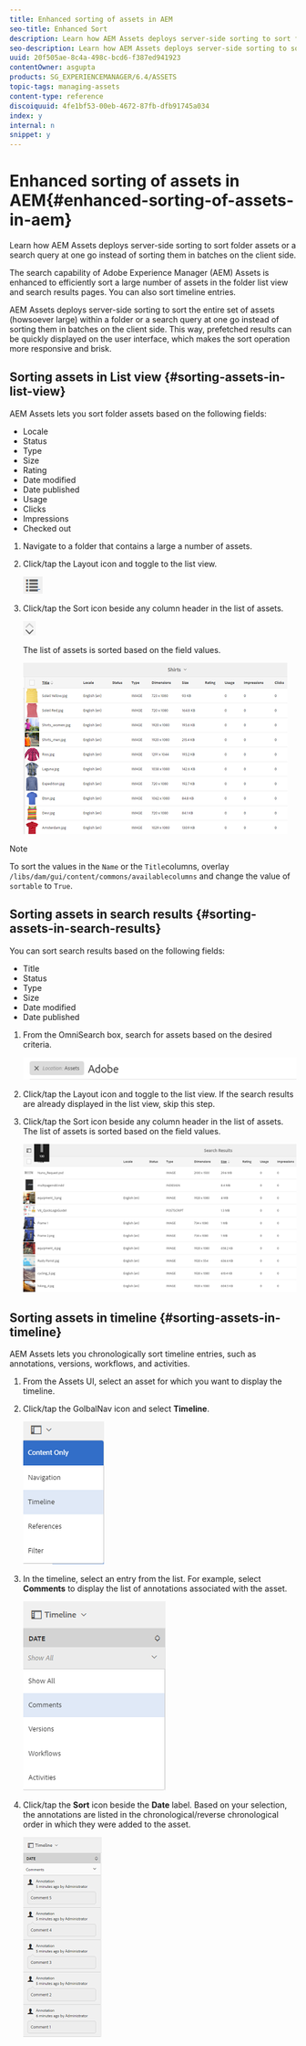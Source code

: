 ```yaml
---
title: Enhanced sorting of assets in AEM
seo-title: Enhanced Sort
description: Learn how AEM Assets deploys server-side sorting to sort folder assets or a search query at one go instead of sorting them in batches on the client side.
seo-description: Learn how AEM Assets deploys server-side sorting to sort folder assets or a search query at one go instead of sorting them in batches on the client side.
uuid: 20f505ae-8c4a-498c-bcd6-f387ed941923
contentOwner: asgupta
products: SG_EXPERIENCEMANAGER/6.4/ASSETS
topic-tags: managing-assets
content-type: reference
discoiquuid: 4fe1bf53-00eb-4672-87fb-dfb91745a034
index: y
internal: n
snippet: y
---
```


# Enhanced sorting of assets in AEM{#enhanced-sorting-of-assets-in-aem}

Learn how AEM Assets deploys server-side sorting to sort folder assets or a search query at one go instead of sorting them in batches on the client side.

The search capability of Adobe Experience Manager (AEM) Assets is enhanced to efficiently sort a large number of assets in the folder list view and search results pages. You can also sort timeline entries.

AEM Assets deploys server-side sorting to sort the entire set of assets (howsoever large) within a folder or a search query at one go instead of sorting them in batches on the client side. This way, prefetched results can be quickly displayed on the user interface, which makes the sort operation more responsive and brisk.

## Sorting assets in List view {#sorting-assets-in-list-view}

AEM Assets lets you sort folder assets based on the following fields:

* Locale
* Status
* Type
* Size
* Rating
* Date modified
* Date published
* Usage
* Clicks
* Impressions
* Checked out

1. Navigate to a folder that contains a large a number of assets.
1. Click/tap the Layout icon and toggle to the list view.

   ![](assets/chlimage_1-354.png)

1. Click/tap the Sort icon beside any column header in the list of assets.

   ![](assets/chlimage_1-355.png)

   The list of assets is sorted based on the field values.

   ![](assets/chlimage_1-356.png)

>[!NOTE]
>
>To sort the values in the `Name` or the `Title`columns, overlay `/libs/dam/gui/content/commons/availablecolumns` and change the value of `sortable` to `True`.

## Sorting assets in search results {#sorting-assets-in-search-results}

You can sort search results based on the following fields:

* Title
* Status
* Type
* Size
* Date modified
* Date published

1. From the OmniSearch box, search for assets based on the desired criteria.

   ![](assets/chlimage_1-357.png)

1. Click/tap the Layout icon and toggle to the list view. If the search results are already displayed in the list view, skip this step.
1. Click/tap the Sort icon beside any column header in the list of assets. The list of assets is sorted based on the field values.

   ![](assets/chlimage_1-358.png)

## Sorting assets in timeline {#sorting-assets-in-timeline}

AEM Assets lets you chronologically sort timeline entries, such as annotations, versions, workflows, and activities.

1. From the Assets UI, select an asset for which you want to display the timeline.
1. Click/tap the GolbalNav icon and select **Timeline**.

   ![](assets/chlimage_1-359.png)

1. In the timeline, select an entry from the list. For example, select **Comments** to display the list of annotations associated with the asset. 

   ![](assets/chlimage_1-360.png)

1. Click/tap the **Sort** icon beside the **Date** label. Based on your selection, the annotations are listed in the chronological/reverse chronological order in which they were added to the asset.

   ![](assets/chlimage_1-361.png)

